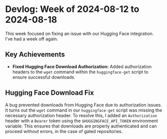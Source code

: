 # Devlog: Week of 2024-08-12 to 2024-08-18

This week focused on fixing an issue with our Hugging Face integration. I've had a week off again.

## Key Achievements

*   **Fixed Hugging Face Download Authorization:** Added authorization headers to the `wget` command within the `huggingface-get` script to ensure successful downloads.

## Hugging Face Download Fix

A bug prevented downloads from Hugging Face due to authorization issues. It turns out the `wget` command in our `huggingface-get` script was missing the necessary authorization header. To resolve this, I added an `Authorization` header with a `Bearer` token using the `$HUGGINGFACE_API_TOKEN` environment variable. This ensures that downloads are properly authenticated and can proceed without errors, in the case of gated repositories.
